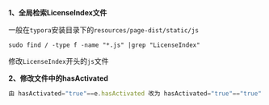 

**1、全局检索LicenseIndex文件**

一般在`typora`安装目录下的`resources/page-dist/static/js`

```shell
sudo find / -type f -name "*.js" |grep "LicenseIndex"
```

修改`LicenseIndex`开头的`js`文件



**2、修改文件中的hasActivated**

```js
由 hasActivated="true"==e.hasActivated 改为 hasActivated="true"=="true"
```

